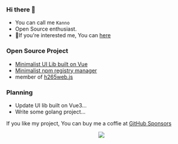 
### Hi there 👋



- You can call me `Kanno`
- Open Source enthusiast.
- 💬If you're interested me, You can  [here](mailto:812137533@qq.com)



### Open Source Project

- [Minimalist UI Lib built on Vue](https://github.com/fay-org/fect)
- [Minimalist npm registry manager](https://github.com/modern-magic/grm)
- member of [h265web.js](https://github.com/numberwolf/h265web.js) 

### Planning
- Update UI lib built on Vue3...
- Write some golang project...

If you like my project, You can buy me a coffie at [GitHub Sponsors](https://github.com/sponsors/XeryYue)


<p align="center">
  <a href="https://cdn.jsdelivr.net/gh/XeryYue/picture-bed/images/sponsors.svg">
    <img src='https://cdn.jsdelivr.net/gh/XeryYue/picture-bed/images/sponsors.svg'/>
  </a>
</p>

